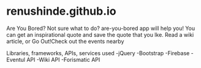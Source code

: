 # renushinde.github.io

 Are You Bored? Not sure what to do? are-you-bored app will help you! 
 You can get an inspirational quote and save the quote that you lke. Read a wiki article, or Go Out!Check out the events nearby
 
 Libraries, frameworks, APIs, services used
 -jQuery
 -Bootstrap
 -Firebase
 -Eventul API
 -Wiki API
 -Forismatic API
 
